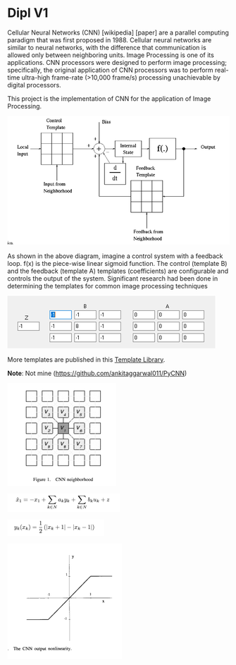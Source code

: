 # Dipl V1

Cellular Neural Networks (CNN) [wikipedia] [paper] are a parallel computing paradigm that was first proposed in 1988. Cellular neural networks are similar to neural networks, with the difference that communication is allowed only between neighboring units. Image Processing is one of its applications. CNN processors were designed to perform image processing; specifically, the original application of CNN processors was to perform real-time ultra-high frame-rate (>10,000 frame/s) processing unachievable by digital processors.

This project is the implementation of CNN for the application of Image Processing.

![Alt text](/documentation/pic/CnnDia1.PNG?raw=true "Cnn Architecture")


As shown in the above diagram, imagine a control system with a feedback loop. f(x) is the piece-wise linear sigmoid function. The control (template B) and the feedback (template A) templates (coefficients) are configurable and controls the output of the system. Significant research had been done in determining the templates for common image processing techniques

![Alt text](/documentation/pic/CnnPic1.PNG?raw=true "A/B controls")

More templates are published in this [Template Library](http://cnn-technology.itk.ppke.hu/Template_library_v4.0alpha1.pdf).

**Note**: Not mine (https://github.com/ankitaggarwal011/PyCNN)

![Alt text](/documentation/pic/CnnDia2.PNG?raw=true "neighbours")

![Alt text](/documentation/pic/CnnDia3.PNG?raw=true "new cell state function")

![Alt text](/documentation/pic/CnnDia4.PNG?raw=true "output function")

![Alt text](/documentation/pic/CnnDia5.PNG?raw=true "output graph")
